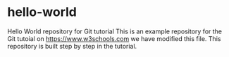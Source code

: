 # hello-world
Hello World repository for Git tutorial
This is an example repository for the Git tutoial on https://www.w3schools.com
we have modified this file.
This repository is built step by step in the tutorial.
